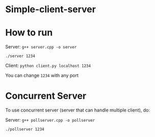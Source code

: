 # Simple-client-server

How to run
=====
Server:
`g++ server.cpp -o server`

`./server 1234`

Client:
`python client.py localhost 1234`

You can change `1234` with any port

Concurrent Server
=====
To use concurrent server (server that can handle multiple client), do:

Server:
`g++ pollserver.cpp -o pollserver`

`./pollserver 1234`
